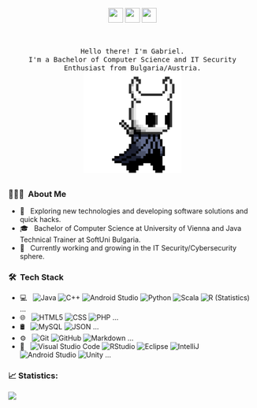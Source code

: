 <p align="center">
    <a href="https://www.facebook.com/gabriel.hristov.562" alt="Facebook"><img src="https://github.com/nitish-awasthi/nitish-awasthi/blob/master/1024px-Facebook_Logo_(2019).png" height="30" width="30"></a>
  <a href="https://www.linkedin.com/in/gabriel-hristov-399533230" alt="Linkedin"><img src="https://github.com/nitish-awasthi/nitish-awasthi/blob/master/174857.png" height="30" width="30"></a>
  <a href="mailto:gabrielhristov1207@gmail.com" alt="Contact me"><img src="https://github.com/nitish-awasthi/nitish-awasthi/blob/master/gmail-512.webp" height="30" width="30"></a>   
</p>

## 

<p align="center">
  <br>
  <samp>
    Hello there! I'm Gabriel.
    <br>I'm a Bachelor of Computer Science and IT Security Enthusiast from Bulgaria/Austria.<br>
  </samp>

  <img src="https://raw.githubusercontent.com/TanZng/TanZng/master/assets/hollor_knight3.gif" width="200"/>
<br />

## 
  
<h3> 👨🏻‍💻 &nbsp;About Me </h3>

- 🤔 &nbsp; Exploring new technologies and developing software solutions and quick hacks.
- 🎓 &nbsp; Bachelor of Computer Science at University of Vienna and Java Technical Trainer at SoftUni Bulgaria.
- 🌱 &nbsp; Currently working and growing in the IT Security/Cybersecurity sphere.

<h3> 🛠 &nbsp;Tech Stack</h3>

- 💻 &nbsp;
  ![Java](https://img.shields.io/badge/-Java-333333?style=flat&logo=Java&logoColor=007396)
  ![C++](https://img.shields.io/badge/-C++-333333?style=flat&logo=C%2B%2B&logoColor=00599C)
  ![Android Studio](https://img.shields.io/badge/-AndroidStudio-333333?style=flat&logo=AndroidStudio&logoColor=276DC3)
  ![Python](https://img.shields.io/badge/-Python-333333?style=flat&logo=python)
  ![Scala](https://img.shields.io/badge/-Scala-333333?style=flat&logo=Scala&logoColor=276DC3)
  ![R (Statistics)](https://img.shields.io/badge/-R-333333?style=flat&logo=R&logoColor=276DC3)
    ...
- 🌐 &nbsp;
  ![HTML5](https://img.shields.io/badge/-HTML5-333333?style=flat&logo=HTML5)
  ![CSS](https://img.shields.io/badge/-CSS-333333?style=flat&logo=CSS3&logoColor=1572B6)
  ![PHP](https://img.shields.io/badge/-PHP-333333?style=flat&logo=php)
    ...
- 🛢 &nbsp;
  ![MySQL](https://img.shields.io/badge/-MySQL-333333?style=flat&logo=mysql)
  ![JSON](https://img.shields.io/badge/-JSON-333333?style=flat&logo=json)
    ...
- ⚙️ &nbsp;
  ![Git](https://img.shields.io/badge/-Git-333333?style=flat&logo=git)
  ![GitHub](https://img.shields.io/badge/-GitHub-333333?style=flat&logo=github)
  ![Markdown](https://img.shields.io/badge/-Markdown-333333?style=flat&logo=markdown)
    ...
- 🔧 &nbsp;
  ![Visual Studio Code](https://img.shields.io/badge/-Visual%20Studio%20Code-333333?style=flat&logo=visual-studio-code&logoColor=007ACC)
  ![RStudio](https://img.shields.io/badge/-RStudio-333333?style=flat&logo=rstudio)
  ![Eclipse](https://img.shields.io/badge/-Eclipse-333333?style=flat&logo=eclipse-ide&logoColor=2C2255)
  ![IntelliJ](https://img.shields.io/badge/-IntelliJ-333333?style=flat&logo=intelliJ-ide&logoColor=2C2255)
  ![Android Studio](https://img.shields.io/badge/-AndroidStudio-333333?style=flat&logo=androidstudio-ide&logoColor=2C2255)
  ![Unity](https://img.shields.io/badge/-Unity-333333?style=flat&logo=unity-ide&logoColor=2C2255)
   ...

### 

### 📈 Statistics:
<a href="https://github.com/GabrielHr00">
  <img height="180em" src="https://github-readme-stats.vercel.app/api?username=GabrielHr00&theme=buefy&show_icons=true" />
</a>
<br/>
